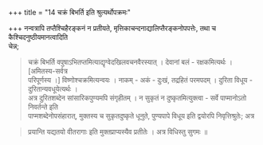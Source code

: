 +++
title = "14 चक्रं बिभर्ति इति श्रुत्यर्थोपक्रमः"

+++
नन्वत्रापि तप्तैश्चिहैरङ्कनं न प्रतीयते, मृत्तिकाचन्दनाद्यालिप्तैरङ्कनोपपत्तेः, तथा च कैश्चिदनुष्ठीयमानत्वादिति  
चेन्न; 
> चक्रं बिभर्ति वपुषाऽभितप्तमित्याद्यृग्वेदखिलवचनवैरस्यात् । देवानां बलं - रक्षकमित्यर्थः । [अमितस्य-सर्वत्र  
परिपूर्णस्य ।] विष्णोश्चक्रमित्यन्वयः । नाकम् - अकं - दुःखं, तद्रहितं परमपदम् । दुरिता विधूय - दुरितान्यवधूयेत्यर्थः ।  
अत्र दुरितशब्देन सांसारिकपुण्यमपि संगृहीतम् । 
> न सुकृतं न दुष्कृतमित्युक्त्वा - 
> सर्वे पाप्मानोऽतो निवर्तन्ते इति  
पाप्मशब्देनोपसंहारात्, मुक्तस्य च 
> सुकृतदुष्कृते धूनुते, 
> पुण्यपापे विधूय इति द्वयोरपि निवृत्तिश्रुतेः; अत्र  

> प्रयान्ति यद्यतयो वीतरागाः इति मुक्तप्राप्यस्यैव प्रतीतेः । अत्र विधिस्तु सुगमः ॥